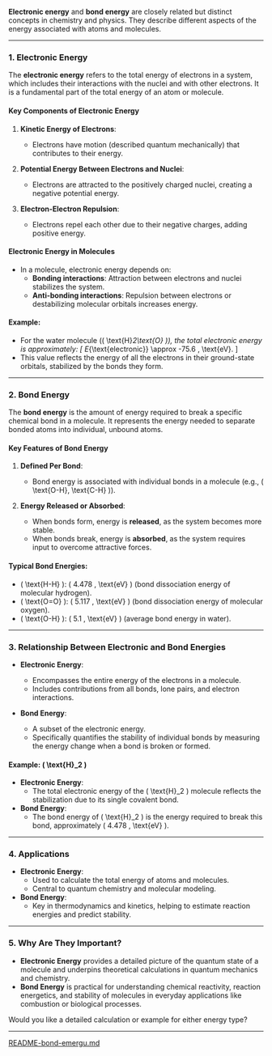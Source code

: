 **Electronic energy** and **bond energy** are closely related but distinct concepts in chemistry and physics. They describe different aspects of the energy associated with atoms and molecules.

---

### **1. Electronic Energy**
The **electronic energy** refers to the total energy of electrons in a system, which includes their interactions with the nuclei and with other electrons. It is a fundamental part of the total energy of an atom or molecule.

#### **Key Components of Electronic Energy**
1. **Kinetic Energy of Electrons**:
   - Electrons have motion (described quantum mechanically) that contributes to their energy.

2. **Potential Energy Between Electrons and Nuclei**:
   - Electrons are attracted to the positively charged nuclei, creating a negative potential energy.

3. **Electron-Electron Repulsion**:
   - Electrons repel each other due to their negative charges, adding positive energy.

#### **Electronic Energy in Molecules**
- In a molecule, electronic energy depends on:
  - **Bonding interactions**: Attraction between electrons and nuclei stabilizes the system.
  - **Anti-bonding interactions**: Repulsion between electrons or destabilizing molecular orbitals increases energy.

#### **Example**:
- For the water molecule (\( \text{H}_2\text{O} \)), the total electronic energy is approximately:
  \[
  E_{\text{electronic}} \approx -75.6 \, \text{eV}.
  \]
- This value reflects the energy of all the electrons in their ground-state orbitals, stabilized by the bonds they form.

---

### **2. Bond Energy**
The **bond energy** is the amount of energy required to break a specific chemical bond in a molecule. It represents the energy needed to separate bonded atoms into individual, unbound atoms.

#### **Key Features of Bond Energy**
1. **Defined Per Bond**:
   - Bond energy is associated with individual bonds in a molecule (e.g., \( \text{O-H}, \text{C-H} \)).

2. **Energy Released or Absorbed**:
   - When bonds form, energy is **released**, as the system becomes more stable.
   - When bonds break, energy is **absorbed**, as the system requires input to overcome attractive forces.

#### **Typical Bond Energies**:
- \( \text{H-H} \): \( 4.478 \, \text{eV} \) (bond dissociation energy of molecular hydrogen).
- \( \text{O=O} \): \( 5.117 \, \text{eV} \) (bond dissociation energy of molecular oxygen).
- \( \text{O-H} \): \( 5.1 \, \text{eV} \) (average bond energy in water).

---

### **3. Relationship Between Electronic and Bond Energies**
- **Electronic Energy**:
  - Encompasses the entire energy of the electrons in a molecule.
  - Includes contributions from all bonds, lone pairs, and electron interactions.

- **Bond Energy**:
  - A subset of the electronic energy.
  - Specifically quantifies the stability of individual bonds by measuring the energy change when a bond is broken or formed.

#### Example: \( \text{H}_2 \)
- **Electronic Energy**:
  - The total electronic energy of the \( \text{H}_2 \) molecule reflects the stabilization due to its single covalent bond.
- **Bond Energy**:
  - The bond energy of \( \text{H}_2 \) is the energy required to break this bond, approximately \( 4.478 \, \text{eV} \).

---

### **4. Applications**
- **Electronic Energy**:
  - Used to calculate the total energy of atoms and molecules.
  - Central to quantum chemistry and molecular modeling.
- **Bond Energy**:
  - Key in thermodynamics and kinetics, helping to estimate reaction energies and predict stability.

---

### **5. Why Are They Important?**
- **Electronic Energy** provides a detailed picture of the quantum state of a molecule and underpins theoretical calculations in quantum mechanics and chemistry.
- **Bond Energy** is practical for understanding chemical reactivity, reaction energetics, and stability of molecules in everyday applications like combustion or biological processes.

Would you like a detailed calculation or example for either energy type?


---

[README-bond-emergu.md](https://t2m.io/j3KOJLs)
